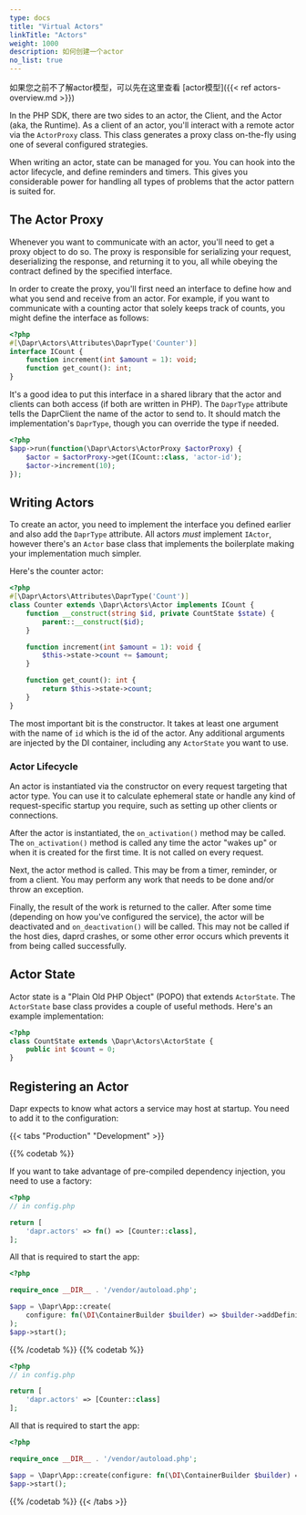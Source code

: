 ```yaml
---
type: docs
title: "Virtual Actors"
linkTitle: "Actors"
weight: 1000
description: 如何创建一个actor
no_list: true
---
```


如果您之前不了解actor模型，可以先在这里查看 [actor模型]({{< ref actors-overview.md >}})

In the PHP SDK, there are two sides to an actor, the Client, and the Actor (aka, the Runtime). As a client of an actor, you'll interact with a remote actor via the `ActorProxy` class. This class generates a proxy class on-the-fly using one of several configured strategies.

When writing an actor, state can be managed for you. You can hook into the actor lifecycle, and define reminders and timers. This gives you considerable power for handling all types of problems that the actor pattern is suited for.

## The Actor Proxy

Whenever you want to communicate with an actor, you'll need to get a proxy object to do so. The proxy is responsible for serializing your request, deserializing the response, and returning it to you, all while obeying the contract defined by the specified interface.

In order to create the proxy, you'll first need an interface to define how and what you send and receive from an actor. For example, if you want to communicate with a counting actor that solely keeps track of counts, you might define the interface as follows:

```php
<?php
#[\Dapr\Actors\Attributes\DaprType('Counter')]
interface ICount {
    function increment(int $amount = 1): void;
    function get_count(): int;
}
```

It's a good idea to put this interface in a shared library that the actor and clients can both access (if both are written in PHP). The `DaprType` attribute tells the DaprClient the name of the actor to send to. It should match the implementation's `DaprType`, though you can override the type if needed.

```php
<?php
$app->run(function(\Dapr\Actors\ActorProxy $actorProxy) {
    $actor = $actorProxy->get(ICount::class, 'actor-id');
    $actor->increment(10);
});
```

## Writing Actors

To create an actor, you need to implement the interface you defined earlier and also add the `DaprType` attribute. All actors *must* implement `IActor`, however there's an `Actor` base class that implements the boilerplate making your implementation much simpler.

Here's the counter actor:

```php
<?php
#[\Dapr\Actors\Attributes\DaprType('Count')]
class Counter extends \Dapr\Actors\Actor implements ICount {
    function __construct(string $id, private CountState $state) {
        parent::__construct($id);
    }

    function increment(int $amount = 1): void {
        $this->state->count += $amount;
    }

    function get_count(): int {
        return $this->state->count;
    }
}
```

The most important bit is the constructor. It takes at least one argument with the name of `id` which is the id of the actor. Any additional arguments are injected by the DI container, including any `ActorState` you want to use.

### Actor Lifecycle

An actor is instantiated via the constructor on every request targeting that actor type. You can use it to calculate ephemeral state or handle any kind of request-specific startup you require, such as setting up other clients or connections.

After the actor is instantiated, the `on_activation()` method may be called. The `on_activation()` method is called any time the actor "wakes up" or when it is created for the first time. It is not called on every request.

Next, the actor method is called. This may be from a timer, reminder, or from a client. You may perform any work that needs to be done and/or throw an exception.

Finally, the result of the work is returned to the caller. After some time (depending on how you've configured the service), the actor will be deactivated and `on_deactivation()` will be called. This may not be called if the host dies, daprd crashes, or some other error occurs which prevents it from being called successfully.

## Actor State

Actor state is a "Plain Old PHP Object" (POPO) that extends `ActorState`. The `ActorState` base class provides a couple of useful methods. Here's an example implementation:

```php
<?php
class CountState extends \Dapr\Actors\ActorState {
    public int $count = 0;
}
```

## Registering an Actor

Dapr expects to know what actors a service may host at startup. You need to add it to the configuration:

{{< tabs "Production" "Development" >}}

{{% codetab %}}

If you want to take advantage of pre-compiled dependency injection, you need to use a factory:

```php
<?php
// in config.php

return [
    'dapr.actors' => fn() => [Counter::class],
];
```

All that is required to start the app:

```php
<?php

require_once __DIR__ . '/vendor/autoload.php';

$app = \Dapr\App::create(
    configure: fn(\DI\ContainerBuilder $builder) => $builder->addDefinitions('config.php')->enableCompilation(__DIR__)
);
$app->start();
```

{{% /codetab %}}
{{% codetab %}}

```php
<?php
// in config.php

return [
    'dapr.actors' => [Counter::class]
];
```

All that is required to start the app:

```php
<?php

require_once __DIR__ . '/vendor/autoload.php';

$app = \Dapr\App::create(configure: fn(\DI\ContainerBuilder $builder) => $builder->addDefinitions('config.php'));
$app->start();
```

{{% /codetab %}}
{{< /tabs >}}
